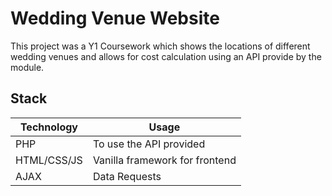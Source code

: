 # Wedding Venue Website

This project was a Y1 Coursework which shows the locations of different wedding venues and allows for cost calculation using an API provide by the module.

## Stack

| Technology  | Usage                          |
| ----------- | ------------------------------ |
| PHP         | To use the API provided        |
| HTML/CSS/JS | Vanilla framework for frontend |
| AJAX        | Data Requests                  |
